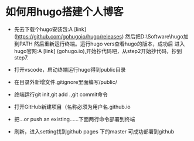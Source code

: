 # 如何用hugo搭建个人博客

* 先去下载个hugo安装包:A [link] (https://github.com/gohugoio/hugo/releases)
  然后把D:\Software\hugo加到PATH
  然后重新运行终端。运行hugo vers查看hugo的版本，成功后
  进入hugo官网:A [link] (gohugo.io),开始抄代码吧，从step2开始抄代码，抄到step7.

* 打开vscode，启动终端运行hugo得到public目录

* 在目录外新增文件.gitignore里面编写/public/
  
* 终端运行git init,git add .,git commit命令
  
* 打开GitHub新建项目（名称必须为用户名.github.io
  
* 把...or push an existing......下面两行命令部署到终端
  
* 刷新，进入setting找到github pages 下的master 可成功部署到github
  

